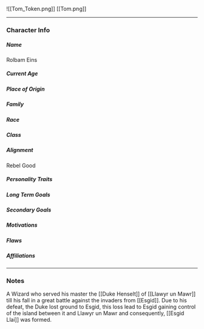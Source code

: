 ![[Tom_Token.png]]
[[Tom.png]]

---
### Character Info

##### Name 
Rolbam Eins

##### Current Age


##### Place of Origin


##### Family


##### Race


##### Class


##### Alignment
Rebel Good

##### Personality Traits


##### Long Term Goals


##### Secondary Goals


##### Motivations


##### Flaws


##### Affiliations


---
### Notes
A Wizard who served his master the [[Duke Henselt]] of [[Llawyr un Mawr]] till his fall in a great battle against the invaders from [[Esgid]].  Due to his defeat, the Duke lost ground to Esgid, this loss lead to Esgid gaining control of the island between it and Llawyr un Mawr and consequently, [[Esgid Llai]] was formed. 